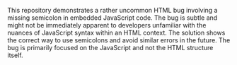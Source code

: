 This repository demonstrates a rather uncommon HTML bug involving a missing semicolon in embedded JavaScript code. The bug is subtle and might not be immediately apparent to developers unfamiliar with the nuances of JavaScript syntax within an HTML context. The solution shows the correct way to use semicolons and avoid similar errors in the future.  The bug is primarily focused on the JavaScript and not the HTML structure itself. 